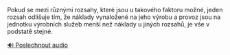 
Pokud se mezi různými rozsahy, které jsou u takového faktoru možné, jeden rozsah odlišuje tím, že náklady vynaložené na jeho výrobu a provoz jsou na jednotku výrobních služeb menší než náklady u jiných rozsahů, je vše v podstatě stejné.

[🔊 Poslechnout audio](/data/7-paragraphs/audio/chapter_62/para_012-Pokud-se-mezi-rznmi-rozsahy-kter-jsou-u-takov.mp3)
